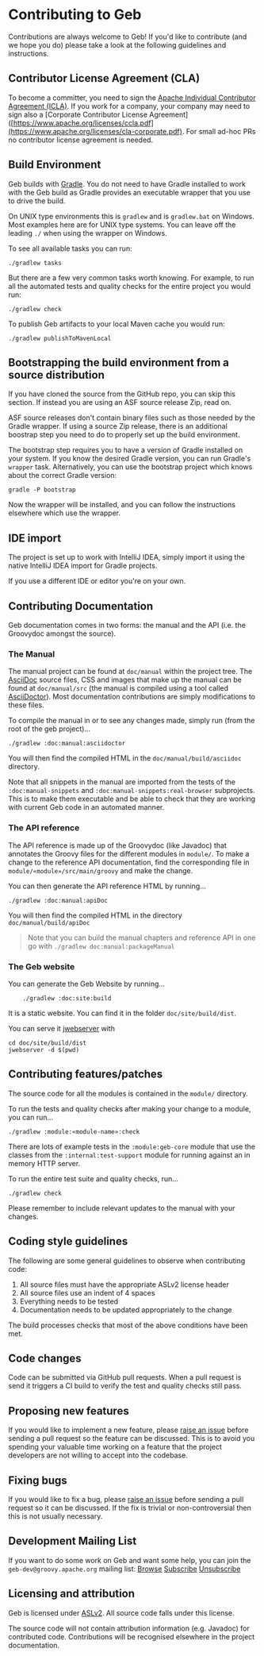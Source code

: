 <!--
SPDX-License-Identifier: Apache-2.0

Licensed under the Apache License, Version 2.0 (the "License");
you may not use this file except in compliance with the License.
You may obtain a copy of the License at

    https://www.apache.org/licenses/LICENSE-2.0

Unless required by applicable law or agreed to in writing, software
distributed under the License is distributed on an "AS IS" BASIS,
WITHOUT WARRANTIES OR CONDITIONS OF ANY KIND, either express or implied.
See the License for the specific language governing permissions and
limitations under the License.
-->
# Contributing to Geb

Contributions are always welcome to Geb!
If you'd like to contribute (and we hope you do) please take a look at the following guidelines and instructions.

## Contributor License Agreement (CLA)

To become a committer, you need to sign the [Apache Individual Contributor Agreement (ICLA)](https://www.apache.org/licenses/icla.pdf). If you work for a company, your company may need to sign also a [Corporate Contributor License Agreement]([https://www.apache.org/licenses/ccla.pdf](https://www.apache.org/licenses/cla-corporate.pdf). For small ad-hoc PRs no contributor license agreement is needed.

## Build Environment

Geb builds with [Gradle](http://www.gradle.org/). 
You do not need to have Gradle installed to work with the Geb build as Gradle
provides an executable wrapper that you use to drive the build.

On UNIX type environments this is `gradlew` and is `gradlew.bat` on Windows.
Most examples here are for UNIX type systems.
You can leave off the leading `./` when using the wrapper on Windows.

To see all available tasks you can run:

    ./gradlew tasks

But there are a few very common tasks worth knowing.
For example, to run all the automated tests and quality
checks for the entire project you would run:

    ./gradlew check

To publish Geb artifacts to your local Maven cache you would run:

    ./gradlew publishToMavenLocal

## Bootstrapping the build environment from a source distribution

If you have cloned the source from the GitHub repo, you can skip this section. If instead
you are using an ASF source release Zip, read on.

ASF source releases don't contain binary files such as those needed by the Gradle wrapper.
If using a source Zip release, there is an additional boostrap step you need to do
to properly set up the build environment.

The bootstrap step requires you to have a version of Gradle installed on your system.
If you know the desired Gradle version, you can run Gradle's `wrapper` task.
Alternatively, you can use the bootstrap project which knows about the correct Gradle version:

    gradle -P bootstrap

Now the wrapper will be installed, and you can follow the instructions elsewhere which use the wrapper.

## IDE import

The project is set up to work with IntelliJ IDEA, simply import it using the native IntelliJ IDEA import for Gradle projects.

If you use a different IDE or editor you're on your own.    

## Contributing Documentation

Geb documentation comes in two forms: the manual and the API (i.e. the Groovydoc amongst the source).

### The Manual

The manual project can be found at `doc/manual` within the project tree. 
The [AsciiDoc](http://asciidoc.org/) source files, CSS and images that make up the manual can be found at `doc/manual/src` (the manual is compiled using a tool called [AsciiDoctor](http://asciidoctor.org/)).
Most documentation contributions are simply modifications to these files.

To compile the manual in or to see any changes made, simply run (from the root of the geb project)…

    ./gradlew :doc:manual:asciidoctor

You will then find the compiled HTML in the `doc/manual/build/asciidoc` directory.

Note that all snippets in the manual are imported from the tests of the `:doc:manual-snippets` and `:doc:manual-snippets:real-browser` subprojects.
This is to make them executable and be able to check that they are working with current Geb code in an automated manner.

### The API reference

The API reference is made up of the Groovydoc (like Javadoc) that annotates the Groovy files for the different modules in `module/`. 
To make a change to the reference API documentation, find the corresponding file in `module/«module»/src/main/groovy` and make the change.

You can then generate the API reference HTML by running…

    ./gradlew :doc:manual:apiDoc

You will then find the compiled HTML in the directory `doc/manual/build/apiDoc`

> Note that you can build the manual chapters and reference API in one go with `./gradlew doc:manual:packageManual`
 
### The Geb website

You can generate the Geb Website by running…

```
    ./gradlew :doc:site:build
```

It is a static website. You can find it in the folder `doc/site/build/dist`.

You can serve it [jwebserver](https://blogs.oracle.com/javamagazine/post/java-18-simple-web-server) with 

```
cd doc/site/build/dist
jwebserver -d $(pwd)
```

## Contributing features/patches

The source code for all the modules is contained in the `module/` directory.

To run the tests and quality checks after making your change to a module, you can run…

    ./gradlew :module:«module-name»:check

There are lots of example tests in the `:module:geb-core` module that use the classes from the `:internal:test-support` module for running against an in memory HTTP server.

To run the entire test suite and quality checks, run…

    ./gradlew check

Please remember to include relevant updates to the manual with your changes.

## Coding style guidelines

The following are some general guidelines to observe when contributing code:

1. All source files must have the appropriate ASLv2 license header
1. All source files use an indent of 4 spaces
1. Everything needs to be tested
1. Documentation needs to be updated appropriately to the change

The build processes checks that most of the above conditions have been met.

## Code changes

Code can be submitted via GitHub pull requests.
When a pull request is send it triggers a CI build to verify the test and quality checks still pass.

## Proposing new features

If you would like to implement a new feature, please [raise an issue](https://github.com/apache/groovy-geb/issues) before sending a pull request so the feature can be discussed.
This is to avoid you spending your valuable time working on a feature that the project developers are not willing to accept into the codebase.

## Fixing bugs

If you would like to fix a bug, please [raise an issue](https://github.com/apache/groovy-geb/issues) before sending a pull request so it can be discussed.
If the fix is trivial or non-controversial then this is not usually necessary.

## Development Mailing List

If you want to do some work on Geb and want some help,
you can join the `geb-dev@groovy.apache.org` mailing list:
[Browse](https://lists.apache.org/list.html?geb-dev@groovy.apache.org)
[Subscribe](mailto:geb-dev-subscribe@groovy.apache.org)
[Unsubscribe](mailto:geb-dev-unsubscribe@groovy.apache.org)

## Licensing and attribution

Geb is licensed under [ASLv2](https://www.apache.org/licenses/LICENSE-2.0). All source code falls under this license.

The source code will not contain attribution information (e.g. Javadoc) for contributed code.
Contributions will be recognised elsewhere in the project documentation.
